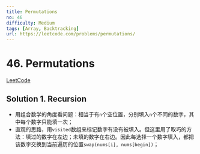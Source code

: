 ```yaml
---
title: Permutations
no: 46
difficulty: Medium
tags: [Array, Backtracking]
url: https://leetcode.com/problems/permutations/
---
```


# 46. Permutations

[LeetCode](https://leetcode.com/problems/permutations/)

## Solution 1. Recursion

- 用组合数学的角度看问题：相当于有`n`个空位置，分别填入`n`个不同的数字，其中每个数字只能填一次；
- 直观的思路，用`visited`数组来标记数字有没有被填入。但这里用了取巧的方法：填过的数字在左边；未填的数字在右边。因此每选择一个数字填入，都把该数字交换到当前遍历的位置`swap(nums[i], nums[begin])`；

